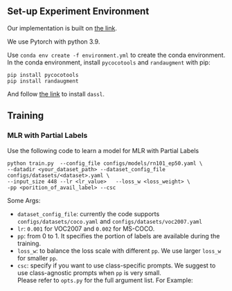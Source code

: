 ## Set-up Experiment Environment
Our implementation is built on [the link](https://github.com/sunxm2357/DualCoOp).

We use Pytorch with python 3.9. 

Use `conda env create -f environment.yml` to create the conda environment.
In the conda environment, install `pycocotools` and `randaugment` with pip:
```
pip install pycocotools
pip install randaugment
```
And follow [the link](https://github.com/KaiyangZhou/Dassl.pytorch) to install `dassl`.


## Training 
### MLR with Partial Labels
Use the following code to learn a model for MLR with Partial Labels
```
python train.py  --config_file configs/models/rn101_ep50.yaml \
--datadir <your_dataset_path> --dataset_config_file configs/datasets/<dataset>.yaml \
--input_size 448 --lr <lr_value>   --loss_w <loss_weight> \
-pp <porition_of_avail_label> --csc
```
Some Args:  
- `dataset_config_file`: currently the code supports `configs/datasets/coco.yaml` and `configs/datasets/voc2007.yaml`  
- `lr`: `0.001` for VOC2007 and `0.002` for MS-COCO.
- `pp`: from 0 to 1. It specifies the portion of labels are available during the training.
- `loss_w`: to balance the loss scale with different `pp`. We use larger `loss_w` for smaller `pp`.
- `csc`: specify if you want to use class-specific prompts. We suggest to use class-agnostic prompts when `pp` is very small.   
Please refer to `opts.py` for the full argument list.
For Example:
```python train.py --config_file configs/models/rn101_ep50.yaml --datadir /home/samyakr2/multilabel/data/VOC2007/VOCdevkit/VOC2007/ --dataset_config_file /home/samyakr2/Summer24/linear_layer/DualCoOp/configs/datasets/voc2007.yaml --input_size 448 --lr 0.5 --max_epochs 52 --loss_w 0.03 -pp 0.9 --csc --method_name negativecoop

```
